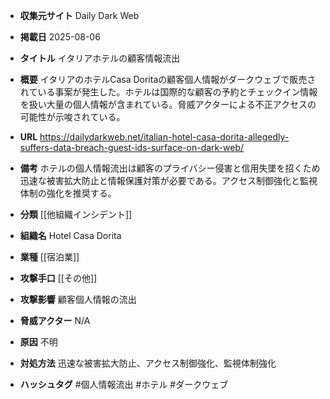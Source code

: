 - **収集元サイト**
Daily Dark Web

- **掲載日**
2025-08-06

- **タイトル**
イタリアホテルの顧客情報流出

- **概要**
イタリアのホテルCasa Doritaの顧客個人情報がダークウェブで販売されている事案が発生した。ホテルは国際的な顧客の予約とチェックイン情報を扱い大量の個人情報が含まれている。脅威アクターによる不正アクセスの可能性が示唆されている。

- **URL**
https://dailydarkweb.net/italian-hotel-casa-dorita-allegedly-suffers-data-breach-guest-ids-surface-on-dark-web/

- **備考**
ホテルの個人情報流出は顧客のプライバシー侵害と信用失墜を招くため迅速な被害拡大防止と情報保護対策が必要である。アクセス制御強化と監視体制の強化を推奨する。

- **分類**
[[他組織インシデント]]

- **組織名**
Hotel Casa Dorita

- **業種**
[[宿泊業]]

- **攻撃手口**
[[その他]]

- **攻撃影響**
顧客個人情報の流出

- **脅威アクター**
N/A

- **原因**
不明

- **対処方法**
迅速な被害拡大防止、アクセス制御強化、監視体制強化

- **ハッシュタグ**
#個人情報流出 #ホテル #ダークウェブ
